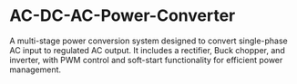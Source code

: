 # AC-DC-AC-Power-Converter
A multi-stage power conversion system designed to convert single-phase AC input to regulated AC output. It includes a rectifier, Buck chopper, and inverter, with PWM control and soft-start functionality for efficient power management.
